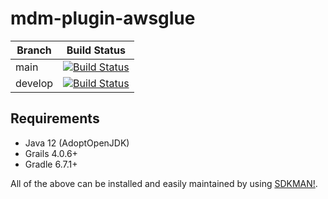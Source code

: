 # mdm-plugin-awsglue

| Branch | Build Status |
| ------ | ------------ |
| main | [![Build Status](https://jenkins.cs.ox.ac.uk/buildStatus/icon?job=Mauro+Data+Mapper+Plugins%2Fmdm-plugin-awsglue%2Fmain)](https://jenkins.cs.ox.ac.uk/blue/organizations/jenkins/Mauro%20Data%20Mapper%20Plugins%2Fmdm-plugin-awsglue/branches) |
| develop | [![Build Status](https://jenkins.cs.ox.ac.uk/buildStatus/icon?job=Mauro+Data+Mapper+Plugins%2Fmdm-plugin-awsglue%2Fdevelop)](https://jenkins.cs.ox.ac.uk/blue/organizations/jenkins/Mauro%20Data%20Mapper%20Plugins%2Fmdm-plugin-awsglue/branches) |

## Requirements

* Java 12 (AdoptOpenJDK)
* Grails 4.0.6+
* Gradle 6.7.1+

All of the above can be installed and easily maintained by using [SDKMAN!](https://sdkman.io/install).

